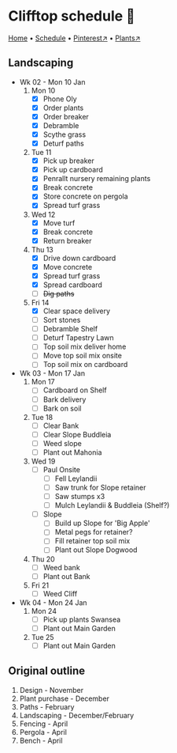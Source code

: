 # Clifftop schedule 📆

[Home](https://notes.grwd.uk/clifftop) • [Schedule](https://notes.grwd.uk/clifftop-schedule) • [Pinterest↗](https://www.pinterest.co.uk/NatureWorksGarden/clifftop/) • [Plants↗](https://bit.ly/clifftop-plants)

## Landscaping

* Wk 02 - Mon 10 Jan
    1. Mon 10
        * [x] Phone Oly
        * [x] Order plants
        * [x] Order breaker
        * [x] Debramble
        * [x] Scythe grass
        * [x] Deturf paths
    2. Tue 11
        * [x] Pick up breaker
        * [x] Pick up cardboard
        * [x] Penrallt nursery remaining plants
        * [x] Break concrete
        * [x] Store concrete on pergola
        * [x] Spread turf grass
    3. Wed 12
        * [x] Move turf
        * [x] Break concrete
        * [x] Return breaker
    4. Thu 13
        * [x] Drive down cardboard
        * [x] Move concrete
        * [x] Spread turf grass
        * [x] Spread cardboard
        * [ ] ~~Dig paths~~
    5. Fri 14
        * [x] Clear space delivery
        * [ ] Sort stones
        * [ ] Debramble Shelf
        * [ ] Deturf Tapestry Lawn
        * [ ] Top soil mix deliver home
        * [ ] Move top soil mix onsite
        * [ ] Top soil mix on cardboard
* Wk 03 - Mon 17 Jan
    1. Mon 17
        * [ ] Cardboard on Shelf
        * [ ] Bark delivery
        * [ ] Bark on soil
    2. Tue 18
        * [ ] Clear Bank
        * [ ] Clear Slope Buddleia
        * [ ] Weed slope
        * [ ] Plant out Mahonia
    3. Wed 19
        * [ ] Paul Onsite
            * [ ] Fell Leylandii
            * [ ] Saw trunk for Slope retainer
            * [ ] Saw stumps x3
            * [ ] Mulch Leylandii & Buddleia (Shelf?)
        * [ ] Slope
            * [ ] Build up Slope for 'Big Apple'
            * [ ] Metal pegs for retainer?
            * [ ] Fill retainer top soil mix
            * [ ] Plant out Slope Dogwood
    4. Thu 20
        * [ ] Weed bank
        * [ ] Plant out Bank
    5. Fri 21
        * [ ] Weed Cliff
* Wk 04 - Mon 24 Jan
    1. Mon 24
        * [ ] Pick up plants Swansea
        * [ ] Plant out Main Garden
    2. Tue 25
        * [ ] Plant out Main Garden

## Original outline

1. Design - November
2. Plant purchase - December
3. Paths - February
4. Landscaping - December/February
5. Fencing - April
6. Pergola - April
7. Bench - April
